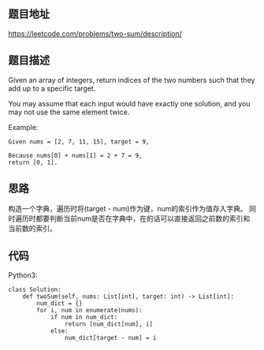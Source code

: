 ## 题目地址
https://leetcode.com/problems/two-sum/description/

## 题目描述
Given an array of integers, return indices of the two numbers such that they add up to a specific target.

You may assume that each input would have exactly one solution, and you may not use the same element twice.

Example:
```
Given nums = [2, 7, 11, 15], target = 9,

Because nums[0] + nums[1] = 2 + 7 = 9,
return [0, 1].
```

## 思路
构造一个字典，遍历时将(target - num)作为键，num的索引作为值存入字典。
同时遍历时都要判断当前num是否在字典中，在的话可以直接返回之前数的索引和当前数的索引。

## 代码
Python3:
```
class Solution:
    def twoSum(self, nums: List[int], target: int) -> List[int]:
        num_dict = {}
        for i, num in enumerate(nums):
            if num in num_dict:
                return [num_dict[num], i]
            else:
                num_dict[target - num] = i
```

